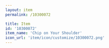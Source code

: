 ```yaml
---
layout: item
permalink: /10300072

title: Item
id: '10300072'
item_name: 'Chip on Your Shoulder'
icon_url: 'item/icon/customize/10300072.png'
---
```

